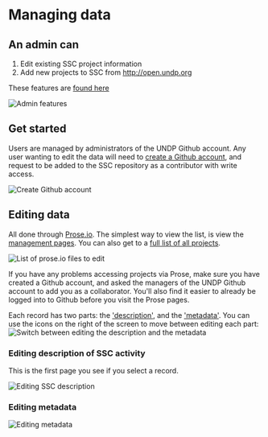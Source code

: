 # Managing data


## An admin can

1. Edit existing SSC project information
1. Add new projects to SSC from http://open.undp.org

These features are [found here](http://www.undp-ssc-mapping.org/#manage)

![Admin features](https://www.dropbox.com/s/81yfob0m2gogb4d/Screenshot%202015-05-06%2014.39.42.png?dl=1)

## Get started

Users are managed by administrators of the UNDP Github account. Any user wanting to edit the data will need to [create a Github account](https://github.com/join), and request to be added to the SSC repository as a contributor with write access.

![Create Github account](https://www.dropbox.com/s/hih64izc2mnyy8i/Screenshot%202015-05-06%2014.38.04.png?dl=1)

## Editing data

All done through [Prose.io](http://prose.io). The simplest way to view the list, is view the [management pages](http://www.undp-ssc-mapping.org/#manage). You can also get to a [full list of all projects](http://prose.io/#undp/ssc). 

![List of prose.io files to edit](https://www.dropbox.com/s/vk0hmph99wxzcki/Screenshot%202015-05-06%2014.47.15.png?dl=1)

If you have any problems accessing projects via Prose, make sure you have created a Github account, and asked the managers of the UNDP Github account to add you as a collaborator. You'll also find it easier to already be logged into to Github before you visit the Prose pages.

Each record has two parts: the ['description'](#editing-description), and the ['metadata'](#editing-metadata). You can use the icons on the right of the screen to move between editing each part: 
![Switch between editing the description and the metadata](https://www.dropbox.com/s/pr6xapmdwqj9sk8/Screenshot%202015-05-06%2014.51.00.png?dl=1)


### Editing description of SSC activity

This is the first page you see if you select a record.

![Editing SSC description](https://www.dropbox.com/s/zq5ebp3aemcag9o/Screenshot%202015-05-06%2014.50.25.png?dl=1)


### Editing metadata

![Editing metadata](https://www.dropbox.com/s/8b7xbtt8lz3amco/Screenshot%202015-05-06%2014.40.48.png?dl=1)


